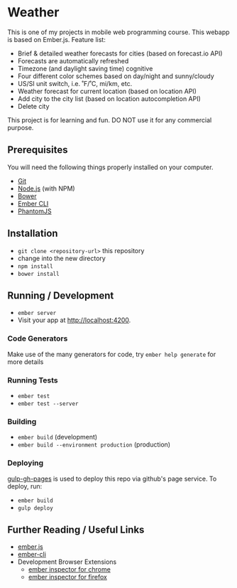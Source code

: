# Weather

This is one of my projects in mobile web programming course. This webapp is based on
Ember.js. Feature list:

* Brief & detailed weather forecasts for cities (based on forecast.io API)
* Forecasts are automatically refreshed
* Timezone (and daylight saving time) cognitive
* Four different color schemes based on day/night and sunny/cloudy
* US/SI unit switch, i.e. ˚F/˚C, mi/km, etc.
* Weather forecast for current location (based on location API)
* Add city to the city list (based on location autocompletion API)
* Delete city

This project is for learning and fun. DO NOT use it for any commercial purpose.

## Prerequisites

You will need the following things properly installed on your computer.

* [Git](http://git-scm.com/)
* [Node.js](http://nodejs.org/) (with NPM)
* [Bower](http://bower.io/)
* [Ember CLI](http://www.ember-cli.com/)
* [PhantomJS](http://phantomjs.org/)

## Installation

* `git clone <repository-url>` this repository
* change into the new directory
* `npm install`
* `bower install`

## Running / Development

* `ember server`
* Visit your app at [http://localhost:4200](http://localhost:4200).

### Code Generators

Make use of the many generators for code, try `ember help generate` for more details

### Running Tests

* `ember test`
* `ember test --server`

### Building

* `ember build` (development)
* `ember build --environment production` (production)

### Deploying

[gulp-gh-pages](https://www.npmjs.com/package/gulp-gh-pages) is used to deploy this repo via github's page service. To deploy, run:

* `ember build`
* `gulp deploy`

## Further Reading / Useful Links

* [ember.js](http://emberjs.com/)
* [ember-cli](http://www.ember-cli.com/)
* Development Browser Extensions
  * [ember inspector for chrome](https://chrome.google.com/webstore/detail/ember-inspector/bmdblncegkenkacieihfhpjfppoconhi)
  * [ember inspector for firefox](https://addons.mozilla.org/en-US/firefox/addon/ember-inspector/)

